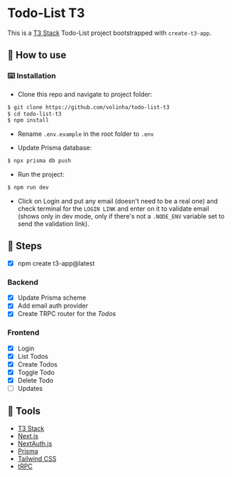 # Todo-List T3

This is a [T3 Stack](https://create.t3.gg/) Todo-List project bootstrapped with `create-t3-app`.

## 🤔 How to use

### ⌨️ Installation

- Clone this repo and navigate to project folder:

``` bash
$ git clone https://github.com/volinha/todo-list-t3
$ cd todo-list-t3
$ npm install
```

- Rename `.env.example` in the root folder to `.env`

- Update Prisma database:
``` bash
$ npx prisma db push
```

- Run the project:
``` bash
$ npm run dev
```

- Click on Login and put any email (doesn't need to be a real one) and check terminal for the `LOGIN LINK` and enter on it to validate email (shows only in dev mode, only if there's not a `.NODE_ENV` variable set to send the validation link).
## 👣 Steps

- [x] npm create t3-app@latest

### Backend

- [x] Update Prisma scheme
- [x] Add email auth provider
- [x] Create TRPC router for the *Todos*

### Frontend

- [x] Login
- [x] List Todos
- [x] Create Todos
- [x] Toggle Todo
- [x] Delete Todo
- [ ] Updates

## 🔧 Tools

- [T3 Stack](https://create.t3.gg)
- [Next.js](https://nextjs.org)
- [NextAuth.js](https://next-auth.js.org)
- [Prisma](https://prisma.io)
- [Tailwind CSS](https://tailwindcss.com)
- [tRPC](https://trpc.io)